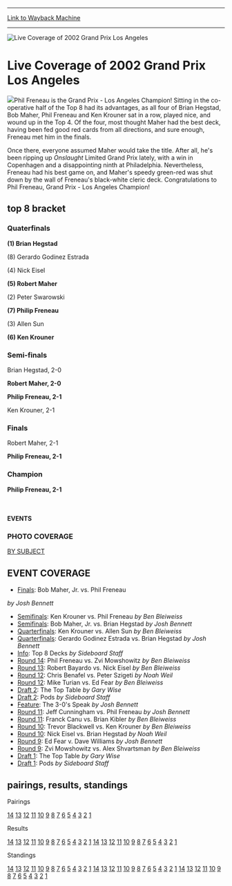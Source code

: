 
---
[Link to Wayback Machine](https://web.archive.org/web/20160303190650/http://magic.wizards.com/en/events/coverage/gpla02)

[_metadata_:generator]:- "Drupal 7 (http://drupal.org)"
[_metadata_:node]:- "777976"
[_metadata_:source]:- "div-block-system-main"
[_metadata_:title]:- "Live Coverage of 2002 Grand Prix Los Angeles"
[_metadata_:wayback_capture_timestamp]:- "2016-03-03 19:06:50"
[_metadata_:wayback_raw_url]:- "https://web.archive.org/web/20160303190650id_/http://magic.wizards.com/en/events/coverage/gpla02"
[_metadata_:wayback_url]:- "http://magic.wizards.com/en/events/coverage/gpla02"
---







![Live Coverage of 2002 Grand Prix Los Angeles](https://media.magic.wizards.com/images/banner/large_1_4.jpg)





Live Coverage of 2002 Grand Prix Los Angeles
============================================












![](https://media.magic.wizards.com/image_legacy_migration/sideboard/images/gpla02/front.jpg)Phil Freneau is the Grand Prix - Los Angeles Champion! Sitting in the co-operative half of the Top 8 had its advantages, as all four of Brian Hegstad, Bob Maher, Phil Freneau and Ken Krouner sat in a row, played nice, and wound up in the Top 4. Of the four, most thought Maher had the best deck, having been fed good red cards from all directions, and sure enough, Freneau met him in the finals.


Once there, everyone assumed Maher would take the title. After all, he's been ripping up *Onslaught* Limited Grand Prix lately, with a win in Copenhagen and a disappointing ninth at Philadelphia. Nevertheless, Freneau had his best game on, and Maher's speedy green-red was shut down by the wall of Freneau's black-white cleric deck. Congratulations to Phil Freneau, Grand Prix - Los Angeles Champion!


top 8 bracket
-------------





### Quaterfinals





**(1) Brian Hegstad**




(8) Gerardo Godinez Estrada






(4) Nick Eisel




**(5) Robert Maher**






(2) Peter Swarowski




**(7) Philip Freneau**






(3) Allen Sun




**(6) Ken Krouner**







### Semi-finals





Brian Hegstad, 2-0




**Robert Maher, 2-0**






**Philip Freneau, 2-1**




Ken Krouner, 2-1







### Finals





Robert Maher, 2-1




**Philip Freneau, 2-1**







### Champion





**Philip Freneau, 2-1**








 







#### EVENTS


### PHOTO COVERAGE


[BY SUBJECT](/en/articles/archive/event-coverage/2002-grand-prix-los-angeles-photo-coverage-2002-11-23)









EVENT COVERAGE
--------------



* [Finals](/en/articles/archive/event-coverage/finals-bob-maher-jr-vs-phil-freneau-2002-11-25): Bob Maher, Jr. vs. Phil Freneau

 *by Josh Bennett*
* [Semifinals](/en/articles/archive/event-coverage/semifinals-ken-krouner-vs-phil-freneau-2002-11-25): Ken Krouner vs. Phil Freneau
 *by Ben Bleiweiss*
* [Semifinals](/en/articles/archive/event-coverage/semifinals-bob-maher-jr-vs-brian-hegstad-2002-11-25): Bob Maher, Jr. vs. Brian Hegstad
 *by Josh Bennett*
* [Quarterfinals](/en/articles/archive/event-coverage/quarterfinals-ken-krouner-vs-allen-sun-2002-11-25): Ken Krouner vs. Allen Sun
 *by Ben Bleiweiss*
* [Quarterfinals](/en/articles/archive/event-coverage/quarterfinals-gerardo-godinez-estrada-vs-brian-hegstad-2002-11-25): Gerardo Godinez Estrada vs. Brian Hegstad
 *by Josh Bennett*
* [Info](/en/articles/archive/event-coverage/top-8-decks-2002-11-25): Top 8 Decks
 *by Sideboard Staff*
* [Round 14](/en/articles/archive/event-coverage/round-14-phil-freneau-vs-zvi-mowshowitz-2002-11-24): Phil Freneau vs. Zvi Mowshowitz
 *by Ben Bleiweiss*
* [Round 13](/en/articles/archive/event-coverage/round-13-robert-bayardo-vs-nick-eisel-2002-11-24): Robert Bayardo vs. Nick Eisel
 *by Ben Bleiweiss*
* [Round 12](/en/articles/archive/event-coverage/round-12-chris-benafel-versus-peter-ptr-szigeti-2002-11-24): Chris Benafel vs. Peter Szigeti
 *by Noah Weil*
* [Round 12](/en/articles/archive/event-coverage/round-12-mike-turian-vs-ed-fear-2002-11-24): Mike Turian vs. Ed Fear
 *by Ben Bleiweiss*
* [Draft 2](/en/articles/archive/event-coverage/draft-2-top-table-2002-11-24): The Top Table
 *by Gary Wise*
* [Draft 2](/en/articles/archive/event-coverage/draft-2-pods-2002-11-24): Pods
 *by Sideboard Staff*
* [Feature](/en/articles/archive/event-coverage/3-0s-speak-2002-11-24): The 3-0's Speak
 *by Josh Bennett*
* [Round 11](/en/articles/archive/event-coverage/round-11-jeff-cunningham-v-phil-freneau-2002-11-24): Jeff Cunningham vs. Phil Freneau
 *by Josh Bennett*
* [Round 11](/en/articles/archive/event-coverage/round-11-franck-canu-vs-brian-kibler-2002-11-24-0): Franck Canu vs. Brian Kibler
 *by Ben Bleiweiss*
* [Round 10](/en/articles/archive/event-coverage/round-10-trevor-blackwell-versus-ken-krouner-2002-11-24): Trevor Blackwell vs. Ken Krouner
 *by Ben Bleiweiss*
* [Round 10](/en/articles/archive/event-coverage/round-10-nick-eisel-versus-brian-hegstad-2002-11-24-0): Nick Eisel vs. Brian Hegstad
 *by Noah Weil*
* [Round 9](/en/articles/archive/event-coverage/round-9-ed-fear-v-dave-williams-2002-11-24-0): Ed Fear v. Dave Williams
 *by Josh Bennett*
* [Round 9](/en/articles/archive/event-coverage/round-9-zvi-mowshowitz-vs-alex-shvartsman-2002-11-24-0): Zvi Mowshowitz vs. Alex Shvartsman
 *by Ben Bleiweiss*
* [Draft 1](/en/articles/archive/event-coverage/draft-1-top-table-2002-11-24): The Top Table
 *by Gary Wise*
* [Draft 1](/en/articles/archive/event-coverage/draft-1-pods-2002-11-24): Pods
 *by Sideboard Staff*



pairings, results, standings
----------------------------





Pairings


[14](/en/articles/archive/event-coverage/round-14-pairings-2002-11-24) [13](/en/articles/archive/event-coverage/round-13-pairings-2002-11-24) [12](/en/articles/archive/event-coverage/round-12-pairings-2002-11-24) [11](/en/articles/archive/event-coverage/round-11-pairings-2002-11-24) [10](/en/articles/archive/event-coverage/round-10-pairings-2002-11-24) [9](/en/articles/archive/event-coverage/round-9-pairings-2002-11-24) [8](/en/articles/archive/event-coverage/round-8-pairings-2002-11-23) [7](/en/articles/archive/event-coverage/round-7-pairings-2002-11-23) [6](/en/articles/archive/event-coverage/round-6-pairings-2002-11-23) [5](/en/articles/archive/event-coverage/round-5-pairings-2002-11-23) [4](/en/articles/archive/event-coverage/round-4-pairings-2002-11-23) [3](/en/articles/archive/event-coverage/round-3-pairings-2002-11-23) [2](/en/articles/archive/event-coverage/round-2-pairings-2002-11-23) [1](/en/articles/archive/event-coverage/round-1-pairings-2002-11-23)




Results


[14](/en/articles/archive/event-coverage/round-14-pairings-2002-11-24) [13](/en/articles/archive/event-coverage/round-13-pairings-2002-11-24) [12](/en/articles/archive/event-coverage/round-12-pairings-2002-11-24) [11](/en/articles/archive/event-coverage/round-11-pairings-2002-11-24) [10](/en/articles/archive/event-coverage/round-10-pairings-2002-11-24) [9](/en/articles/archive/event-coverage/round-9-pairings-2002-11-24) [8](/en/articles/archive/event-coverage/round-8-pairings-2002-11-23) [7](/en/articles/archive/event-coverage/round-7-pairings-2002-11-23) [6](/en/articles/archive/event-coverage/round-6-pairings-2002-11-23) [5](/en/articles/archive/event-coverage/round-5-pairings-2002-11-23) [4](/en/articles/archive/event-coverage/round-4-pairings-2002-11-23) [3](/en/articles/archive/event-coverage/round-3-pairings-2002-11-23) [2](/en/articles/archive/event-coverage/round-2-pairings-2002-11-23) [1](/en/articles/archive/event-coverage/round-1-pairings-2002-11-23) [14](/en/articles/archive/event-coverage/round-14-results-2002-11-24) [13](/en/articles/archive/event-coverage/round-13-results-2002-11-24) [12](/en/articles/archive/event-coverage/round-12-results-2002-11-24) [11](/en/articles/archive/event-coverage/round-11-results-2002-11-24) [10](/en/articles/archive/event-coverage/round-10-results-2002-11-24) [9](/en/articles/archive/event-coverage/round-9-results-2002-11-24) [8](/en/articles/archive/event-coverage/round-8-results-2002-11-23) [7](/en/articles/archive/event-coverage/round-7-results-2002-11-23) [6](/en/articles/archive/event-coverage/round-6-results-2002-11-23) [5](/en/articles/archive/event-coverage/round-5-results-2002-11-23) [4](/en/articles/archive/event-coverage/round-4-results-2002-11-23) [3](/en/articles/archive/event-coverage/round-3-results-2002-11-23) [2](/en/articles/archive/event-coverage/round-2-results-2002-11-23) [1](/en/articles/archive/event-coverage/round-1-results-2002-11-23)




Standings


[14](/en/articles/archive/event-coverage/round-14-pairings-2002-11-24) [13](/en/articles/archive/event-coverage/round-13-pairings-2002-11-24) [12](/en/articles/archive/event-coverage/round-12-pairings-2002-11-24) [11](/en/articles/archive/event-coverage/round-11-pairings-2002-11-24) [10](/en/articles/archive/event-coverage/round-10-pairings-2002-11-24) [9](/en/articles/archive/event-coverage/round-9-pairings-2002-11-24) [8](/en/articles/archive/event-coverage/round-8-pairings-2002-11-23) [7](/en/articles/archive/event-coverage/round-7-pairings-2002-11-23) [6](/en/articles/archive/event-coverage/round-6-pairings-2002-11-23) [5](/en/articles/archive/event-coverage/round-5-pairings-2002-11-23) [4](/en/articles/archive/event-coverage/round-4-pairings-2002-11-23) [3](/en/articles/archive/event-coverage/round-3-pairings-2002-11-23) [2](/en/articles/archive/event-coverage/round-2-pairings-2002-11-23) [1](/en/articles/archive/event-coverage/round-1-pairings-2002-11-23) [14](/en/articles/archive/event-coverage/round-14-results-2002-11-24) [13](/en/articles/archive/event-coverage/round-13-results-2002-11-24) [12](/en/articles/archive/event-coverage/round-12-results-2002-11-24) [11](/en/articles/archive/event-coverage/round-11-results-2002-11-24) [10](/en/articles/archive/event-coverage/round-10-results-2002-11-24) [9](/en/articles/archive/event-coverage/round-9-results-2002-11-24) [8](/en/articles/archive/event-coverage/round-8-results-2002-11-23) [7](/en/articles/archive/event-coverage/round-7-results-2002-11-23) [6](/en/articles/archive/event-coverage/round-6-results-2002-11-23) [5](/en/articles/archive/event-coverage/round-5-results-2002-11-23) [4](/en/articles/archive/event-coverage/round-4-results-2002-11-23) [3](/en/articles/archive/event-coverage/round-3-results-2002-11-23) [2](/en/articles/archive/event-coverage/round-2-results-2002-11-23) [1](/en/articles/archive/event-coverage/round-1-results-2002-11-23) [14](/en/articles/archive/event-coverage/round-14-standings-2002-11-24) [13](/en/articles/archive/event-coverage/round-13-standings-2002-11-24) [12](/en/articles/archive/event-coverage/round-12-standings-2002-11-24) [11](/en/articles/archive/event-coverage/round-11-standings-2002-11-24) [10](/en/articles/archive/event-coverage/round-10-standings-2002-11-24) [9](/en/articles/archive/event-coverage/round-9-standings-2002-11-24) [8](/en/articles/archive/event-coverage/round-8-standings-2002-11-23) [7](/en/articles/archive/event-coverage/round-7-standings-2002-11-23) [6](/en/articles/archive/event-coverage/round-6-standings-2002-11-23) [5](/en/articles/archive/event-coverage/round-5-standings-2002-11-23) [4](/en/articles/archive/event-coverage/round-4-standings-2002-11-23) [3](/en/articles/archive/event-coverage/round-3-standings-2002-11-23) [2](/en/articles/archive/event-coverage/round-2-standings-2002-11-23) [1](/en/articles/archive/event-coverage/round-1-standings-2002-11-23)





 

